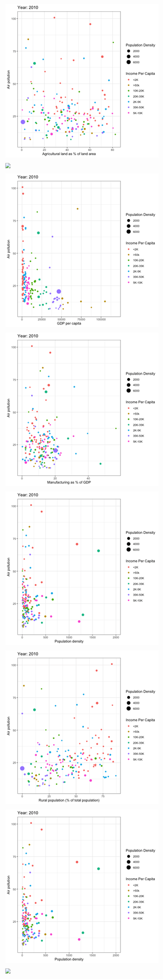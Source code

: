 ![](https://github.com/hardikgupta9/My-Projects/blob/master/agriland.gif)

![](https://github.com/hardikgupta9/My-Projects/blob/master/foreland.gif)

![](https://github.com/hardikgupta9/My-Projects/blob/master/gdppc.gif)

![](https://github.com/hardikgupta9/My-Projects/blob/master/manu.gif)

![](https://github.com/hardikgupta9/My-Projects/blob/master/popden.gif)

![](https://github.com/hardikgupta9/My-Projects/blob/master/ruralpop.gif)

![](https://github.com/hardikgupta9/My-Projects/blob/master/smoking.gif)

![](https://github.com/hardikgupta9/My-Projects/blob/master/recons.gif)
